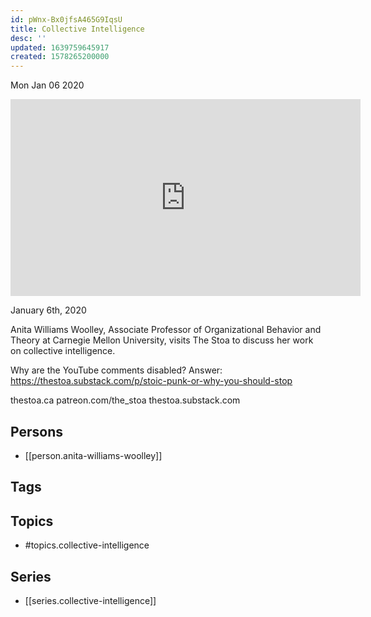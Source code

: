 ```yaml
---
id: pWnx-Bx0jfsA465G9IqsU
title: Collective Intelligence
desc: ''
updated: 1639759645917
created: 1578265200000
---
```





Mon Jan 06 2020

<iframe width="560" height="315" src="https://www.youtube.com/embed/uo54EG2eVhI" title="Collective Intelligence w/ Anita Williams Woolley" frameborder="0" allow="accelerometer; autoplay; clipboard-write; encrypted-media; gyroscope; picture-in-picture" allowfullscreen ></iframe>

January 6th, 2020

Anita Williams Woolley, Associate Professor of Organizational Behavior and Theory at Carnegie Mellon University, visits The Stoa to discuss her work on collective intelligence. 

Why are the YouTube comments disabled? Answer: https://thestoa.substack.com/p/stoic-punk-or-why-you-should-stop

thestoa.ca
patreon.com/the_stoa
thestoa.substack.com

## Persons

- [[person.anita-williams-woolley]]

## Tags



## Topics

- #topics.collective-intelligence

## Series

- [[series.collective-intelligence]]

